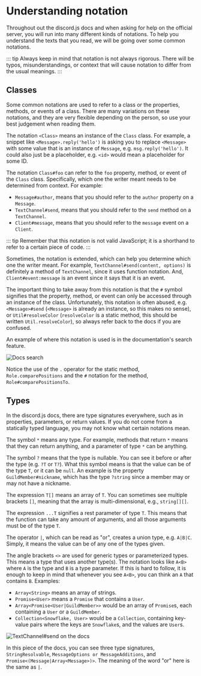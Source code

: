 # Understanding notation

Throughout out the discord.js docs and when asking for help on the official server, you will run into many different kinds of notations. To help you understand the texts that you read, we will be going over some common notations.

::: tip
Always keep in mind that notation is not always rigorous. There will be typos, misunderstandings, or context that will cause notation to differ from the usual meanings.
:::

## Classes

Some common notations are used to refer to a class or the properties, methods, or events of a class. There are many variations on these notations, and they are very flexible depending on the person, so use your best judgement when reading them.

The notation `<Class>` means an instance of the `Class` class. For example, a snippet like `<Message>.reply('hello')` is asking you to replace `<Message>` with some value that is an instance of `Message`, e.g. `msg.reply('hello')`. It could also just be a placeholder, e.g. `<id>` would mean a placeholder for some ID.

The notation `Class#foo` can refer to the `foo` property, method, or event of the `Class` class. Specifically, which one the writer meant needs to be determined from context. For example:

- `Message#author`, means that you should refer to the `author` property on a `Message`.
- `TextChannel#send`, means that you should refer to the `send` method on a `TextChannel`.
- `Client#message`, means that you should refer to the `message` event on a `Client`.

::: tip
Remember that this notation is not valid JavaScript; it is a shorthand to refer to a certain piece of code.
:::

Sometimes, the notation is extended, which can help you determine which one the writer meant. For example, `TextChannel#send(content, options)` is definitely a method of `TextChannel`, since it uses function notation. And, `Client#event:message` is an event since it says that it is an event.

The important thing to take away from this notation is that the `#` symbol signifies that the property, method, or event can only be accessed through an instance of the class. Unfortunately, this notation is often abused, e.g. `<Message>#send` (`<Message>` is already an instance, so this makes no sense), or `Util#resolveColor` (`resolveColor` is a static method, this should be written `Util.resolveColor`), so always refer back to the docs if you are confused.

An example of where this notation is used is in the documentation's search feature.

![Docs search](~@/images/search.png)

Notice the use of the `.` operator for the static method, `Role.comparePositions` and the `#` notation for the method, `Role#comparePositionsTo`.

## Types

In the discord.js docs, there are type signatures everywhere, such as in properties, parameters, or return values. If you do not come from a statically typed language, you may not know what certain notations mean.

The symbol `*` means any type. For example, methods that return `*` means that they can return anything, and a parameter of type `*` can be anything.

The symbol `?` means that the type is nullable. You can see it before or after the type (e.g. `?T` or `T?`). What this symbol means is that the value can be of the type `T`, or it can be `null`. An example is the property `GuildMember#nickname`, which has the type `?string` since a member may or may not have a nickname.

The expression `T[]` means an array of `T`. You can sometimes see multiple brackets `[]`, meaning that the array is multi-dimensional, e.g., `string[][]`.

The expression `...T` signifies a rest parameter of type `T`. This means that the function can take any amount of arguments, and all those arguments must be of the type `T`.

The operator `|`, which can be read as "or", creates a union type, e.g. `A|B|C`. Simply, it means the value can be of any one of the types given.

The angle brackets `<>` are used for generic types or parameterized types. This means a type that uses another type(s). The notation looks like `A<B>` where `A` is the type and `B` is a type parameter. If this is hard to follow, it is enough to keep in mind that whenever you see `A<B>`, you can think an `A` that contains `B`. Examples:

- `Array<String>` means an array of strings.
- `Promise<User>` means a `Promise` that contains a `User`.
- `Array<Promise<User|GuildMember>>` would be an array of `Promise`s, each containing a `User` or a `GuildMember`.
- `Collection<Snowflake, User>` would be a `Collection`, containing key-value pairs where the keys are `Snowflake`s, and the values are `User`s.

![TextChannel#send on the docs](~@/images/send.png)

In this piece of the docs, you can see three type signatures, `StringResolvable`, `MessageOptions or MessageAdditions`, and `Promise<(Message|Array<Message>)>`. The meaning of the word "or" here is the same as `|`.
